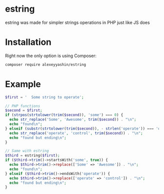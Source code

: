 # estring
estring was made for simpler strings operations in PHP just like JS does

# Installation

Right now the only option is using Composer:
```sh
composer require alexeyyashin/estring
```

# Example
```php
$first = '  Some string to operate';

// PHP functions
$second = $first;
if (strpos(strtolower(trim($second)), 'some') === 0) {
  echo str_replace('Some', 'Awesome', trim($second)) . "\n";
  echo "found\n";
} elseif (substr(strtolower(trim($second)), - strlen('operate')) === 'operate') {
  echo str_replace('operate', 'control', trim($second)) . "\n";
  echo "found but ending\n";
}

// Same with estring
$third = estring($first);
if ($third->trim()->startsWith('some', true)) {
  echo $third->trim()->replace(['Some' => 'Awesome']) . "\n";
  echo "found\n";
} elseif ($third->trim()->endsWith('operate')) {
  echo $third->trim()->replace(['operate' => 'control']) . "\n";
  echo "found but ending\n";
}
```

